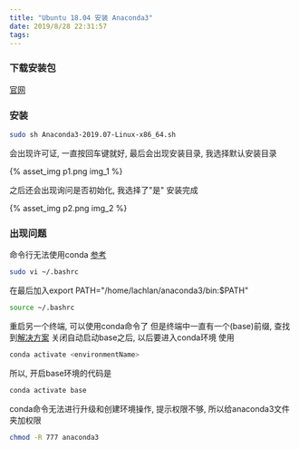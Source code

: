 ```yaml
---
title: "Ubuntu 18.04 安装 Anaconda3"
date: 2019/8/28 22:31:57
tags:
---
```

### 下载安装包

[官网](https://www.anaconda.com)

### 安装

```bash
sudo sh Anaconda3-2019.07-Linux-x86_64.sh
```

会出现许可证, 一直按回车键就好, 最后会出现安装目录, 我选择默认安装目录

{% asset_img p1.png img_1 %}

之后还会出现询问是否初始化, 我选择了"是"
安装完成

{% asset_img p2.png img_2 %}

### 出现问题

命令行无法使用conda
[参考](https://blog.csdn.net/sinat_34520704/article/details/86645111)

```bash
sudo vi ~/.bashrc
```

在最后加入export PATH="/home/lachlan/anaconda3/bin:$PATH"

```bash
source ~/.bashrc
```

重启另一个终端, 可以使用conda命令了
但是终端中一直有一个(base)前缀, 查找到[解决方案](https://blog.csdn.net/devcy/article/details/100099068)
关闭自动启动base之后, 以后要进入conda环境
使用

```bash
conda activate <environmentName>
```

所以, 开启base环境的代码是

```bash
conda activate base
```

conda命令无法进行升级和创建环境操作, 提示权限不够, 所以给anaconda3文件夹加权限

```bash
chmod -R 777 anaconda3
```
